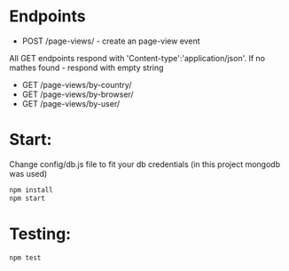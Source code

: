 # Endpoints
* POST /page-views/ - create an page-view event

All GET endpoints respond with 'Content-type':'application/json'. If no mathes found - respond with empty string
* GET /page-views/by-country/<country>
* GET /page-views/by-browser/<browser> 
* GET /page-views/by-user/<user-id> 

# Start:
Change config/db.js file to fit your db credentials (in this project mongodb was used)
```bash
npm install
npm start
```

# Testing:
```bash
npm test
```
